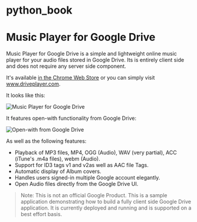 # python_book

Music Player for Google Drive
=============================

Music Player for Google Drive is a simple and lightweight online music player for your audio files stored in Google Drive. Its is entirely client side and does not require any server side component.

It's available [in the Chrome Web Store](https://chrome.google.com/webstore/detail/music-player-for-google-d/hnfeekfpnjbdmelcapngdgkjnhgijjkh) or you can simply visit www.driveplayer.com.

It looks like this:

![Music Player for Google Drive](https://github.com/nicolasgarnier/drive-music-player/raw/master/cws/screenshot_small_1.png)

It features open-with functionality from Google Drive:

![Open-with from Google Drive](https://github.com/nicolasgarnier/drive-music-player/raw/master/cws/screenshot_small_2.png)

As well as the following features:

  * Playback of MP3 files, MP4, OGG (Audio), WAV (very partial), ACC (iTune's .m4a files), webm (Audio).
  * Support for ID3 tags v1 and v2as well as AAC file Tags.
  * Automatic display of Album covers.
  * Handles users signed-in multiple Google account elegantly.
  * Open Audio files directly from the Google Drive UI.


> Note: This is not an official Google Product. This is a sample application demonstrating how to build a fully client side Google Drive application. It is currently deployed and running and is supported on a best effort basis.
